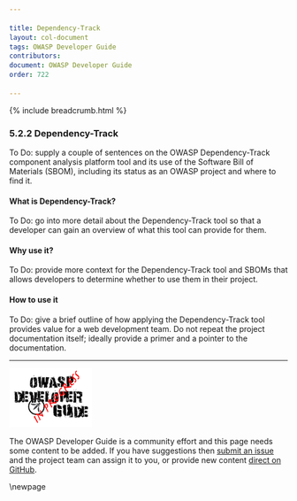 ```yaml
---

title: Dependency-Track
layout: col-document
tags: OWASP Developer Guide
contributors:
document: OWASP Developer Guide
order: 722

---
```


{% include breadcrumb.html %}

### 5.2.2 Dependency-Track

To Do: supply a couple of sentences on the OWASP Dependency-Track component analysis platform tool
and its use of the Software Bill of Materials (SBOM),
including its status as an OWASP project and where to find it.

#### What is Dependency-Track?

To Do: go into more detail about the Dependency-Track tool so that a developer
can gain an overview of what this tool can provide for them.

#### Why use it?

To Do: provide more context for the Dependency-Track tool and SBOMs that allows developers to determine
whether to use them in their project.

#### How to use it

To Do: give a brief outline of how applying the Dependency-Track tool provides value for a web development team.
Do not repeat the project documentation itself; ideally provide a primer and a pointer to the documentation.

----

![Developer Guide](../../assets/images/dg_wip.png "OWASP Developer Guide")

The OWASP Developer Guide is a community effort and this page needs some content to be added.
If you have suggestions then [submit an issue][issue070202] and the project team can assign it to you,
or provide new content [direct on GitHub][edit070202].

[issue070202]: https://github.com/OWASP/www-project-developer-guide/issues/new?labels=enhancement&template=request.md&title=Update:%2007-implementation/02-dependencies/02-dependency-track
[edit070202]: https://github.com/OWASP/www-project-developer-guide/blob/main/draft/07-implementation/02-dependencies/02-dependency-track.md

\newpage
